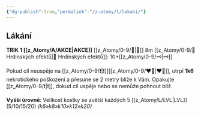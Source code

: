 ```yaml
---
{"dg-publish":true,"permalink":"/z-atomy/l/lakani/"}
---
```


## Lákání
**TRIK**
**1 [[z_Atomy/A/AKCE\|AKCE]]**
[[z_Atomy/0-9/🫱\|🫱]] 8m
[[z_Atomy/0-9/📶 Hrdinských efektů\|📶 Hrdinských efektů]]: 10+[[z_Atomy/0-9/🗝\|🗝]]

Pokud cíl neuspěje na [[z_Atomy/0-9/❗\|❗]][[z_Atomy/0-9/❤️‍🔥\|❤️‍🔥]], utrpí **1k6** nekrotického poškození a přesune se 2 metry blíže k Vám. Opakujte [[z_Atomy/0-9/❗\|❗]], dokud cíl uspěje nebo se nemůže pohnout blíž.

**Vyšší úrovně**: Velikost kostky se zvětší každých 5 [[z_Atomy/L/LVL\|LVL]] (5/10/15/20) *(k6»k8»k10»k12»k20)*